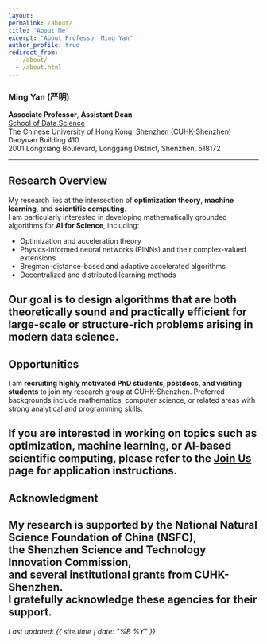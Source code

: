 ```yaml
---
layout: 
permalink: /about/
title: "About Me"
excerpt: "About Professor Ming Yan"
author_profile: true
redirect_from: 
  - /about/
  - /about.html
---
```


### Ming Yan (严明)

**Associate Professor**, **Assistant Dean** <br>
[School of Data Science](https://sds.cuhk.edu.cn)  <br>
[The Chinese University of Hong Kong, Shenzhen (CUHK-Shenzhen)](https://www.cuhk.edu.cn/en)  <br>
Daoyuan Building 410 <br>
2001 Longxiang Boulevard, Longgang District, Shenzhen, 518172

<!--Associate Professor (on leave from August 2022)\
[Department of Computational Mathematics, Science and Engineering (CMSE)](https://cmse.msu.edu/)\
[Department of Mathematics](https://math.msu.edu/)\
[Michigan State University](https://msu.edu/)-->
---

## Research Overview
My research lies at the intersection of **optimization theory**, **machine learning**, and **scientific computing**.  
I am particularly interested in developing mathematically grounded algorithms for **AI for Science**, including:

- Optimization and acceleration theory  
- Physics-informed neural networks (PINNs) and their complex-valued extensions  
- Bregman-distance-based and adaptive accelerated algorithms  
- Decentralized and distributed learning methods  

Our goal is to design algorithms that are both **theoretically sound** and **practically efficient** for large-scale or structure-rich problems arising in modern data science.
---

## Opportunities

I am **recruiting highly motivated PhD students, postdocs, and visiting students** to join my research group at CUHK-Shenzhen. Preferred backgrounds include mathematics, computer science, or related areas with strong analytical and programming skills.   

If you are interested in working on topics such as **optimization**, **machine learning**, or **AI-based scientific computing**, please refer to the [Join Us](/join_us/) page for application instructions.
---


## Acknowledgment

My research is supported by the **National Natural Science Foundation of China (NSFC)**,  
the **Shenzhen Science and Technology Innovation Commission**,  
and several institutional grants from CUHK-Shenzhen.  
I gratefully acknowledge these agencies for their support.
---

_Last updated: {{ site.time | date: "%B %Y" }}_
